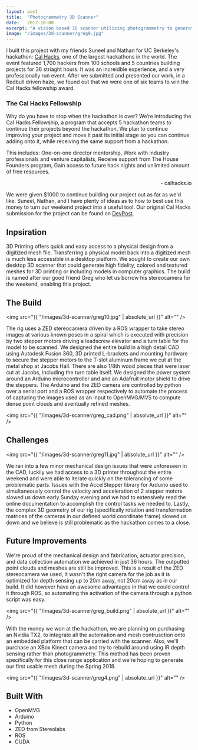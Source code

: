 ```yaml
---
layout: post
title:  "Photogrammetry 3D Scanner"
date:   2017-10-08
excerpt: "A vision based 3D scanner utilizing photogrammetry to generate meshes, affectionately called 'Greg.'"
image: "/images/3d-scanner/greg9.jpg"
---
```


I built this project with my friends Suneel and Nathan for UC Berkeley's hackathon: <a href="https://calhacks.io/">Cal Hacks</a>, one of the largest hackathons in the world. The event featured 1,700 hackers from 100 schools and 5 countries building projects for 36 striaght hours. It was an increidble experience, and a very professionally run event. After we submitted and presented our work, in a Redbull driven haze, we found out that we were one of six teams to win the Cal Hacks fellowship award.

### The Cal Hacks Fellowship
<div class="box">
  <p>
  	Why do you have to stop when the hackathon is over? We’re introducing the Cal Hacks Fellowship, a program that accepts 5 hackathon teams to continue their projects beyond the hackathon. We plan to continue improving your project and move it past its initial stage so you can continue adding onto it, while receiving the same support from a hackathon.</p>
  <p>
	This includes: One-on-one director mentorship, Work with industry professionals and venture capitalists, Receive support from The House Founders program, Gain access to future hack nights and unlimited amount of free resources.
  </p>
  <p style="text-align:right">
  	- calhacks.io
  </p>
</div>

We were given $1000 to continue building our project out as far as we'd like. Suneel, Nathan, and I have plenty of ideas as to how to best use this money to turn our weekend project into a useful tool. Our original Cal Hacks submission for the project can be found on <a href="https://devpost.com/software/greg-wt609e">DevPost</a>.

## Inpsiration

3D Printing offers quick and easy access to a physical design from a digitized mesh file. Transferring a physical model back into a digitized mesh is much less accessible in a desktop platform. We sought to create our own desktop 3D scanner that could generate high fidelity, colored and textured meshes for 3D printing or including models in computer graphics. The build is named after our good friend Greg who let us borrow his stereocamera for the weekend, enabling this project.

## The Build

<span class="image left"><img src="{{ "/images/3d-scanner/greg10.jpg" | absolute_url }}" alt="" /></span>

The rig uses a ZED stereocamera driven by a ROS wrapper to take stereo images at various known poses in a spiral which is executed with precision by two stepper motors driving a leadscrew elevator and a turn table for the model to be scanned. We designed the entire build in a high detail CAD using Autodesk Fusion 360, 3D printed L-brackets and mounting hardware to secure the stepper motors to the T-slot aluminum frame we cut at the metal shop at Jacobs Hall. There are also 1/8th wood pieces that were laser cut at Jacobs, including the turn table itself. We designed the power system around an Arduino microcontroller and and an Adafruit motor shield to drive the steppers. The Arduino and the ZED camera are controlled by python over a serial port and a ROS wrapper respectively to automate the process of capturing the images used as an input to OpenMVG/MVS to compute dense point clouds and eventually refined meshes.

<span class="image main"><img src="{{ "/images/3d-scanner/greg_cad.png" | absolute_url }}" alt="" /></span>

## Challenges

<span class="image right"><img src="{{ "/images/3d-scanner/greg11.jpg" | absolute_url }}" alt="" /></span>

We ran into a few minor mechanical design issues that were unforeseen in the CAD, luckily we had access to a 3D printer throughout the entire weekend and were able to iterate quickly on the tolerancing of some problematic parts. Issues with the AccelStepper library for Arduino used to simultaneously control the velocity and acceleration of 2 stepper motors slowed us down early Sunday evening and we had to extensively read the online documentation to accomplish the control tasks we needed to. Lastly, the complex 3D geometry of our rig (specifically rotation and transformation matrices of the cameras in our defined world coordinate frame) slowed us down and we believe is still problematic as the hackathon comes to a close.

## Future Improvements

We're proud of the mechanical design and fabrication, actuator precision, and data collection automation we achieved in just 36 hours. The outputted point clouds and meshes are still be improved. This is a result of the ZED stereocamera we used, it wasn't the right camera for the job as it is optimized for depth sensing up to 20m away, not 20cm away as in our build. It did however have an awesome advantages in that we could control it through ROS, so automating the activation of the camera through a python script was easy. 

<span class="image main"><img src="{{ "/images/3d-scanner/greg_build.png" | absolute_url }}" alt="" /></span>

With the money we won at the hackathon, we are planning on purchasing an Nvidia TX2, to integrate all the automation and mesh contrusction onto an embedded platform that can be carried with the scanner. Also, we'll purchase an XBox Kinect camera and try to rebuild around using IR depth sensing rather than photogrammetry. This method has been proven specifically for this close range application and we're hoping to generate our first usable mesh during the Spring 2018.

<span class="image main"><img src="{{ "/images/3d-scanner/greg4.png" | absolute_url }}" alt="" /></span>

## Built With
<div class="row">
	<div class="6u 12u$(small)">
		<ul>
			<li>OpenMVG</li>
			<li>Arduino</li>
			<li>Python</li>
			<li>ZED from Stereolabs</li>
			<li>ROS</li>
			<li>CUDA</li>
		</ul>
	</div>
</div>

